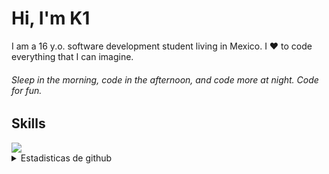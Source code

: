 # Hi, I'm K1

I am a 16 y.o. software development student living in Mexico. I ❤️ to code everything that I can imagine.

###### Sleep in the morning, code in the afternoon, and code more at night. Code for fun.

## Skills
  <img src="https://skillicons.dev/icons?i=nodejs,js,ts,html,css,py,cpp,kotlin,react,mongodb,discordjs,express,git,github,vscode,linux,windows&perline=8" href="https://skillicons.dev">
<details>
  <summary>Estadisticas de github</summary>
  
  <a href="#">![Github stats](https://github-readme-stats.vercel.app/api?username=k1-1960&theme=tokyonight&count_private=true&hide_border=true&line_height=20)</a>
  <a href="#">![Top Langs](https://github-readme-stats.vercel.app/api/top-langs/?username=k1-1960&layout=compact&theme=tokyonight&count_private=true&hide_border=true)</a>
</details>
